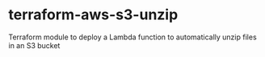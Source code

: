 # terraform-aws-s3-unzip
Terraform module to deploy a Lambda function to automatically unzip files in an S3 bucket
